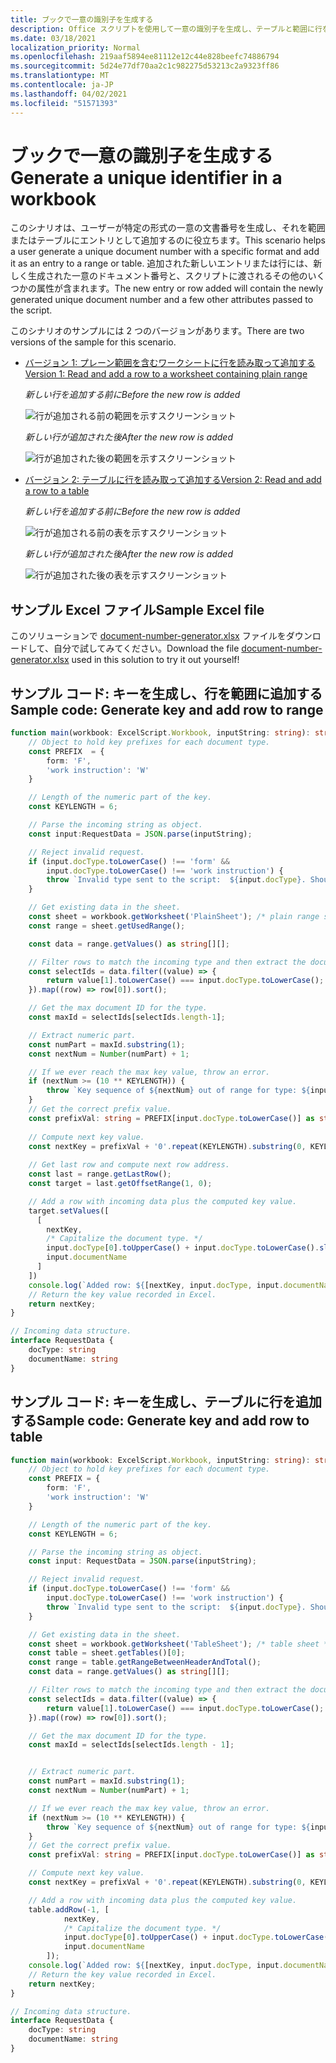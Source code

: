 ```yaml
---
title: ブックで一意の識別子を生成する
description: Office スクリプトを使用して一意の識別子を生成し、テーブルと範囲に行を追加する方法について学習します。
ms.date: 03/18/2021
localization_priority: Normal
ms.openlocfilehash: 219aaf5894ee81112e12c44e828beefc74886794
ms.sourcegitcommit: 5d24e77df70aa2c1c982275d53213c2a9323ff86
ms.translationtype: MT
ms.contentlocale: ja-JP
ms.lasthandoff: 04/02/2021
ms.locfileid: "51571393"
---
```

# <a name="generate-a-unique-identifier-in-a-workbook"></a><span data-ttu-id="1ab48-103">ブックで一意の識別子を生成する</span><span class="sxs-lookup"><span data-stu-id="1ab48-103">Generate a unique identifier in a workbook</span></span>

<span data-ttu-id="1ab48-104">このシナリオは、ユーザーが特定の形式の一意の文書番号を生成し、それを範囲またはテーブルにエントリとして追加するのに役立ちます。</span><span class="sxs-lookup"><span data-stu-id="1ab48-104">This scenario helps a user generate a unique document number with a specific format and add it as an entry to a range or table.</span></span> <span data-ttu-id="1ab48-105">追加された新しいエントリまたは行には、新しく生成された一意のドキュメント番号と、スクリプトに渡されるその他のいくつかの属性が含まれます。</span><span class="sxs-lookup"><span data-stu-id="1ab48-105">The new entry or row added will contain the newly generated unique document number and a few other attributes passed to the script.</span></span>

<span data-ttu-id="1ab48-106">このシナリオのサンプルには 2 つのバージョンがあります。</span><span class="sxs-lookup"><span data-stu-id="1ab48-106">There are two versions of the sample for this scenario.</span></span>

* [<span data-ttu-id="1ab48-107">バージョン 1: プレーン範囲を含むワークシートに行を読み取って追加する</span><span class="sxs-lookup"><span data-stu-id="1ab48-107">Version 1: Read and add a row to a worksheet containing plain range</span></span>](#sample-code-generate-key-and-add-row-to-range)

    <span data-ttu-id="1ab48-108">_新しい行を追加する前に_</span><span class="sxs-lookup"><span data-stu-id="1ab48-108">_Before the new row is added_</span></span>

    ![行が追加される前の範囲を示すスクリーンショット](../../images/document-number-generator-range-before.png)

    <span data-ttu-id="1ab48-110">_新しい行が追加された後_</span><span class="sxs-lookup"><span data-stu-id="1ab48-110">_After the new row is added_</span></span>

    ![行が追加された後の範囲を示すスクリーンショット](../../images/document-number-generator-range-after.png)

* [<span data-ttu-id="1ab48-112">バージョン 2: テーブルに行を読み取って追加する</span><span class="sxs-lookup"><span data-stu-id="1ab48-112">Version 2: Read and add a row to a table</span></span>](#sample-code-generate-key-and-add-row-to-table)

    <span data-ttu-id="1ab48-113">_新しい行を追加する前に_</span><span class="sxs-lookup"><span data-stu-id="1ab48-113">_Before the new row is added_</span></span>

    ![行が追加される前の表を示すスクリーンショット](../../images/document-number-generator-table-before.png)

    <span data-ttu-id="1ab48-115">_新しい行が追加された後_</span><span class="sxs-lookup"><span data-stu-id="1ab48-115">_After the new row is added_</span></span>

    ![行が追加された後の表を示すスクリーンショット](../../images/document-number-generator-table-after.png)

## <a name="sample-excel-file"></a><span data-ttu-id="1ab48-117">サンプル Excel ファイル</span><span class="sxs-lookup"><span data-stu-id="1ab48-117">Sample Excel file</span></span>

<span data-ttu-id="1ab48-118">このソリューションで <a href="document-number-generator.xlsx">document-number-generator.xlsx</a> ファイルをダウンロードして、自分で試してみてください。</span><span class="sxs-lookup"><span data-stu-id="1ab48-118">Download the file <a href="document-number-generator.xlsx">document-number-generator.xlsx</a> used in this solution to try it out yourself!</span></span>

## <a name="sample-code-generate-key-and-add-row-to-range"></a><span data-ttu-id="1ab48-119">サンプル コード: キーを生成し、行を範囲に追加する</span><span class="sxs-lookup"><span data-stu-id="1ab48-119">Sample code: Generate key and add row to range</span></span>

```TypeScript
function main(workbook: ExcelScript.Workbook, inputString: string): string {
    // Object to hold key prefixes for each document type.
    const PREFIX  = {
        form: 'F',
        'work instruction': 'W'
    }

    // Length of the numeric part of the key.
    const KEYLENGTH = 6;

    // Parse the incoming string as object.
    const input:RequestData = JSON.parse(inputString);

    // Reject invalid request.
    if (input.docType.toLowerCase() !== 'form' && 
        input.docType.toLowerCase() !== 'work instruction') {
        throw `Invalid type sent to the script:  ${input.docType}. Should be one of the following: ${Object.keys(PREFIX)}`
    }

    // Get existing data in the sheet.
    const sheet = workbook.getWorksheet('PlainSheet'); /* plain range sheet */
    const range = sheet.getUsedRange();

    const data = range.getValues() as string[][];

    // Filter rows to match the incoming type and then extract the document number column (index 0) and then sort it. 
    const selectIds = data.filter((value) => {
        return value[1].toLowerCase() === input.docType.toLowerCase();
    }).map((row) => row[0]).sort();

    // Get the max document ID for the type.
    const maxId = selectIds[selectIds.length-1];

    // Extract numeric part.
    const numPart = maxId.substring(1);
    const nextNum = Number(numPart) + 1;

    // If we ever reach the max key value, throw an error.
    if (nextNum >= (10 ** KEYLENGTH)) {
        throw `Key sequence of ${nextNum} out of range for type: ${input.docType}.`
    }
    // Get the correct prefix value.
    const prefixVal: string = PREFIX[input.docType.toLowerCase()] as string;
    
    // Compute next key value.
    const nextKey = prefixVal + '0'.repeat(KEYLENGTH).substring(0, KEYLENGTH - String(nextNum).length) + String(nextNum);
    
    // Get last row and compute next row address.
    const last = range.getLastRow();
    const target = last.getOffsetRange(1, 0);

    // Add a row with incoming data plus the computed key value.
    target.setValues([
      [
        nextKey, 
        /* Capitalize the document type. */
        input.docType[0].toUpperCase() + input.docType.toLowerCase().slice(1),
        input.documentName
      ]
    ])
    console.log(`Added row: ${[nextKey, input.docType, input.documentName]}`)
    // Return the key value recorded in Excel.
    return nextKey;
}

// Incoming data structure.
interface RequestData {
    docType: string
    documentName: string
}
```

## <a name="sample-code-generate-key-and-add-row-to-table"></a><span data-ttu-id="1ab48-120">サンプル コード: キーを生成し、テーブルに行を追加する</span><span class="sxs-lookup"><span data-stu-id="1ab48-120">Sample code: Generate key and add row to table</span></span>

```TypeScript
function main(workbook: ExcelScript.Workbook, inputString: string): string {
    // Object to hold key prefixes for each document type.
    const PREFIX = {
        form: 'F',
        'work instruction': 'W'
    }

    // Length of the numeric part of the key.
    const KEYLENGTH = 6;

    // Parse the incoming string as object.
    const input: RequestData = JSON.parse(inputString);

    // Reject invalid request.
    if (input.docType.toLowerCase() !== 'form' &&
        input.docType.toLowerCase() !== 'work instruction') {
        throw `Invalid type sent to the script:  ${input.docType}. Should be one of the following: ${Object.keys(PREFIX)}`
    }

    // Get existing data in the sheet.
    const sheet = workbook.getWorksheet('TableSheet'); /* table sheet */
    const table = sheet.getTables()[0];
    const range = table.getRangeBetweenHeaderAndTotal();
    const data = range.getValues() as string[][];

    // Filter rows to match the incoming type and then extract the document number column (index 0) and then sort it.
    const selectIds = data.filter((value) => {
        return value[1].toLowerCase() === input.docType.toLowerCase();
    }).map((row) => row[0]).sort();

    // Get the max document ID for the type.
    const maxId = selectIds[selectIds.length - 1];


    // Extract numeric part.
    const numPart = maxId.substring(1);
    const nextNum = Number(numPart) + 1;

    // If we ever reach the max key value, throw an error.
    if (nextNum >= (10 ** KEYLENGTH)) {
        throw `Key sequence of ${nextNum} out of range for type: ${input.docType}.`
    }
    // Get the correct prefix value.
    const prefixVal: string = PREFIX[input.docType.toLowerCase()] as string;

    // Compute next key value.
    const nextKey = prefixVal + '0'.repeat(KEYLENGTH).substring(0, KEYLENGTH - String(nextNum).length) + String(nextNum);

    // Add a row with incoming data plus the computed key value.
    table.addRow(-1, [
            nextKey,
            /* Capitalize the document type. */
            input.docType[0].toUpperCase() + input.docType.toLowerCase().slice(1),
            input.documentName
        ]);
    console.log(`Added row: ${[nextKey, input.docType, input.documentName]}`)
    // Return the key value recorded in Excel.
    return nextKey;
}

// Incoming data structure.
interface RequestData {
    docType: string
    documentName: string
}
```
